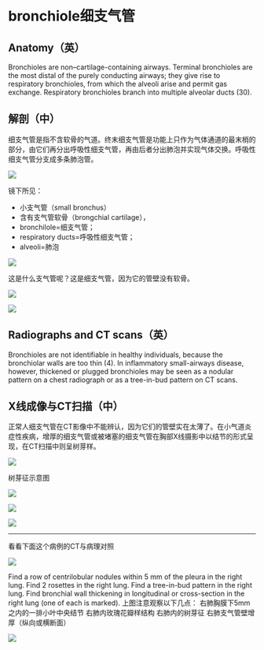 # bronchiole细支气管
## Anatomy（英）
Bronchioles are non–cartilage-containing airways. Terminal bronchioles are the most distal of the purely conducting airways; they give rise to respiratory bronchioles, from which the alveoli arise and permit gas exchange. Respiratory bronchioles branch into multiple alveolar ducts (30).
## 解剖（中）
细支气管是指不含软骨的气道。终末细支气管是功能上只作为气体通道的最末梢的部分，由它们再分出呼吸性细支气管，再由后者分出肺泡并实现气体交换。呼吸性细支气管分支成多条肺泡管。

![](./_image/2017-05-03-17-49-54.jpg)

镜下所见：
* 小支气管（small bronchus）
* 含有支气管软骨（brongchial cartilage），
* bronchilole=细支气管；
* respiratory ducts=呼吸性细支气管；
* alveoli=肺泡

![](./_image/2017-05-03-17-50-18.jpg)

这是什么支气管呢？这是细支气管，因为它的管壁没有软骨。

![](./_image/2017-05-03-17-51-37.jpg)

![](./_image/2017-05-03-17-51-46.jpg)


## Radiographs and CT scans（英）
Bronchioles are not identifiable in healthy individuals, because the bronchiolar walls are too thin (4). In inflammatory small-airways disease, however, thickened or plugged bronchioles may be seen as a nodular pattern on a chest radiograph or as a tree-in-bud pattern on CT scans.
## X线成像与CT扫描（中）
 正常人细支气管在CT影像中不能辨认，因为它们的管壁实在太薄了。在小气道炎症性疾病，增厚的细支气管或被堵塞的细支气管在胸部X线摄影中以结节的形式呈现，在CT扫描中则呈树芽样。


![](./_image/2017-05-03-17-52-36.jpg)

树芽征示意图

![](./_image/2017-05-03-17-52-53.jpg)

![](./_image/2017-05-03-17-53-08.jpg)

![](./_image/2017-05-03-17-53-14.jpg)

*** 
看看下面这个病例的CT与病理对照

![](./_image/2017-05-03-17-53-43.jpg)

Find a row of centrilobular nodules within 5 mm of the pleura in the right lung.
Find 2 rosettes in the right lung.
Find a tree-in-bud pattern in the right lung.
Find bronchial wall thickening in longitudinal or cross-section in the right lung (one of each is marked).
上图注意观察以下几点：
右肺胸膜下5mm之内的一排小叶中央结节
右肺内玫瑰花瓣样结构
右肺内的树芽征
右肺支气管壁增厚（纵向或横断面）

![](./_image/2017-05-03-17-54-07.jpg)

